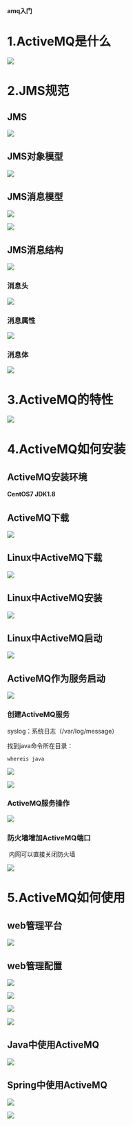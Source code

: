 **amq入门**



# 1.ActiveMQ是什么



![](ActiveMQ是什么.png)



# 2.JMS规范

## JMS

![](JMS.png)



## JMS对象模型

![](JMS对象模型.png)

## JMS消息模型

![](JMS消息模型1.png)



![](JMS消息模型2.png)



## JMS消息结构

![](JMS消息结构1.png)

### 消息头

![](消息头.png)

### 消息属性

![](消息属性.png)

### 消息体

![](消息体.png)



# 3.ActiveMQ的特性



![](ActiveMQ特性.png)



# 4.ActiveMQ如何安装

## ActiveMQ安装环境

**CentOS7	JDK1.8**



## ActiveMQ下载

![](ActiveMQ下载.png)



## Linux中ActiveMQ下载

![](Linux中ActiveMQ下载.png)



## Linux中ActiveMQ安装

![](Linux中ActiveMQ安装.png)



## Linux中ActiveMQ启动

![](Linux中ActiveMQ启动.png)



## ActiveMQ作为服务启动

![](ActiveMQ作为服务启动.png)



### 创建ActiveMQ服务

syslog：系统日志（/var/log/message）

找到java命令所在目录：

```
whereis java
```

![](创建ActiveMQ服务1.png)



![](创建ActiveMQ服务2.png)



### ActiveMQ服务操作



![](ActiveMQ服务操作.png)



### 防火墙增加ActiveMQ端口

​	内网可以直接关闭防火墙

![](防火墙增加ActiveMQ端口.png)



# 5.ActiveMQ如何使用

## web管理平台



![](web管理平台.png)



## web管理配置



![](web管理配置1.png)



![](web管理配置2.png)



![](web管理配置3.png)



![](web管理配置4.png)



## Java中使用ActiveMQ



![](Java中使用ActiveMQ.png)



## Spring中使用ActiveMQ



![](Spring中使用ActiveMQ1.png)



![](Spring中使用ActiveMQ2.png)


